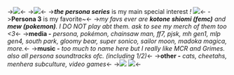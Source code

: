 ->![](https://files.catbox.moe/hvdlz7.png)<-
->![](https://files.catbox.moe/7hfzmi.gif)<-
->***the persona series*** is my main special interest *!* ![](https://files.catbox.moe/usnpck.gif)<-
->**Persona 3** is my favorite~<-
->*my favs ever are **kotone shiomi (femc)** and **mew (pokemon)**. I DO NOT play abt them. ask to see my merch of them too <3*<-
 ->**media -** *persona, pokémon, chainsaw man, ff7, pjsk, mh gen1, mlp gen4, south park, gloomy bear, super sonico, sailor moon, madoka magica, more.*<-
->**music -** *too much to name here but I really like MCR and Grimes. also all persona soundtracks ofc. (including 1/2)*<-
->**other -** *cats, cheetahs, menhera subculture, video games*<-
->![](https://files.catbox.moe/u1a3mv.gif) ![](https://files.catbox.moe/aj0cqr.gif)<-